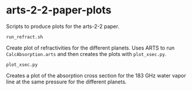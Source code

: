 arts-2-2-paper-plots
====================

Scripts to produce plots for the arts-2-2 paper.

```run_refract.sh```

Create plot of refractivities for the different planets.
Uses ARTS to run `CalcAbsorption.arts` and then creates the plots with
`plot_xsec.py`.
 
```plot_xsec.py```

Creates a plot of the absorption cross section for the 183 GHz water vapor line
at the same pressure for the different planets.    

